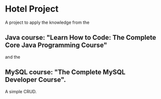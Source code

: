 # Hotel Project

A project to apply the knowledge from the 
  ## Java course: "Learn How to Code: The Complete Core Java Programming Course" 
  and the 
  ## MySQL course: "The Complete MySQL Developer Course". 
  
  A simple CRUD. 
